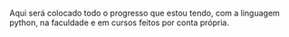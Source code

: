 Aqui será colocado todo o progresso que estou tendo, com a linguagem python, na faculdade e em cursos feitos por conta própria.